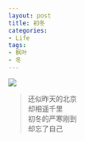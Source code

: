 ```yaml
---
layout: post
title: 初冬
categories:
- Life
tags:
- 枫叶
- 冬
---
```


![](http://i1154.photobucket.com/albums/p531/luolinjia/blog%20images/Snip20141016_1_zpsb865da6e.jpg)

> 还似昨天的北京  
> 却相遥千里  
> 初冬的严寒刚到  
> 却忘了自己    
